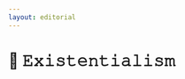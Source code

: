 ```yaml
---
layout: editorial
---
```


# 🤯 𝙴𝚡𝚒𝚜𝚝𝚎𝚗𝚝𝚒𝚊𝚕𝚒𝚜𝚖

<figure><img src="../../../../../.gitbook/assets/pexels-btgl-♡-13374656.jpg" alt=""><figcaption></figcaption></figure>
